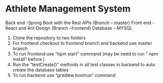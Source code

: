 # Athlete Management System


Back end -Spring Boot with the Rest APIs (Branch – master)
Front end - React and Ant Design (Branch –frontend)
Database – MYSQL

1.	Clone the repository to two folders 
2.	For frontend checkout to frontend branch and backend use master branch
3.	To run frontend use “npm start” command (may be need to run “ npm install” before )
4.	Run the “testCreate()” methods in all test classes in backend  to auto create the database tables
5.	To run backend use “gradlew bootrun” command


